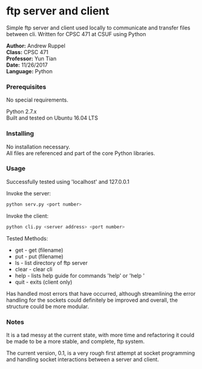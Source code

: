 # ftp server and client
Simple ftp server and client used locally to communicate and transfer
files between cli.  Written for CPSC 471 at CSUF using Python

__Author:__ Andrew Ruppel</br>
__Class:__ CPSC 471</br>
__Professor:__ Yun Tian</br>
__Date:__ 11/26/2017</br>
__Language:__ Python</br>


### Prerequisites
No special requirements.

Python 2.7.x</br>
Built and tested on Ubuntu 16.04 LTS

### Installing
No installation necessary.</br>
All files are referenced and part of the core Python libraries.

### Usage
Successfully tested using 'localhost' and 127.0.0.1

Invoke the server:
```bash
python serv.py <port number>
```
Invoke the client:
```bash
python cli.py <server address> <port number>
```
Tested Methods:
* get - get (filename)
* put - put (filename)
* ls - list directory of ftp server
* clear - clear cli
* help - lists help guide for commands 'help' or 'help <command>'
* quit - exits (client only)

Has handled most errors that have occurred, although streamlining the error handling for the sockets could definitely be improved and overall, the structure could be more modular.

### Notes
It is a tad messy at the current state, with more time and refactoring it could be made to be a more stable, and complete, ftp system.

The current version, 0.1, is a very rough first attempt at socket programming and handling socket interactions between a server and client.
